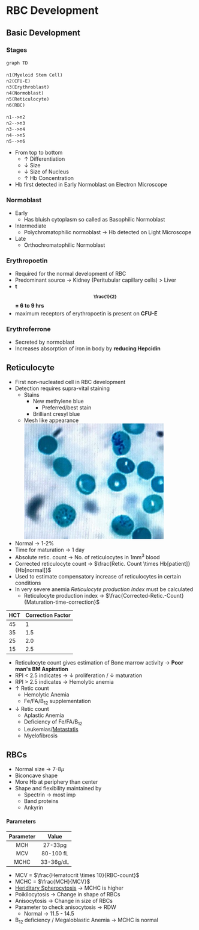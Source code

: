 # RBC Development

## Basic Development
### Stages
```mermaid
graph TD

n1(Myeloid Stem Cell)
n2(CFU-E)
n3(Erythroblast)
n4(Normoblast)
n5(Reticulocyte)
n6(RBC)

n1-->n2
n2-->n3
n3-->n4
n4-->n5
n5-->n6
```

- From top to bottom
	- $\uparrow$ Differentiation
	- $\downarrow$ Size
	- $\downarrow$ Size of Nucleus
	- $\uparrow$ Hb Concentration
- Hb first detected in Early Normoblast on Electron Microscope

### Normoblast
- Early
	- Has bluish cytoplasm so called as Basophilic Normoblast
- Intermediate
	- Polychromatophilic normoblast  $\rightarrow$ Hb detected on Light Microscope
- Late 
	- Orthochromatophilic Normoblast

### Erythropoetin
- Required for the normal development of RBC
- Predominant source  $\rightarrow$ Kidney (Peritubular capillary cells) > Liver
- **t<sub><span class="math display">\frac{1}{2}</span></sub> = 6 to 9 hrs**
- maximum receptors of erythropoetin is present on **CFU-E**

### Erythroferrone
- Secreted by normoblast
- Increases absorption of iron in body by **reducing Hepcidin**

## Reticulocyte
- First non-nucleated cell in RBC development
- Detection requires supra-vital staining
	- Stains
		- New methylene blue
			- Preferred/best stain
		- Brilliant cresyl blue
	- Mesh like appearance
		![Reticulocytes](Pathology/Images/Reticulocytes.jpg)
- Normal  $\rightarrow$ 1-2%
- Time for maturation  $\rightarrow$ 1 day
- Absolute retic. count  $\rightarrow$ No. of reticulocytes in 1mm<sup>3</sup> blood
- Corrected reticulocyte count  $\rightarrow$ $\frac{Retic. Count \times Hb[patient]}{Hb[normal]}$
- Used to estimate compensatory increase of reticulocytes in certain conditions
- In very severe anemia _Reticulocyte production Index_ must be calculated
	- Reticulocyte production index  $\rightarrow$ $\frac{Corrected-Retic.-Count}{Maturation-time-correction}$

| HCT | Correction Factor |
| --- | ----------------- |
| 45  | 1                 |
| 35  | 1.5               |
| 25  | 2.0               |
| 15  | 2.5               |
- Reticulocyte count gives estimation of Bone marrow activity  $\rightarrow$ **Poor man's BM Aspiration**
- RPI < 2.5 indicates  $\rightarrow$ $\downarrow$ proliferation / $\downarrow$ maturation
- RPI > 2.5 indicates  $\rightarrow$ Hemolytic anemia
- $\uparrow$ Retic count
	- Hemolytic Anemia
	- Fe/FA/B<sub>12</sub> supplementation
- $\downarrow$ Retic count
	- Aplastic Anemia
	- Deficiency of Fe/FA/B<sub>12</sub>
	- Leukemias/[Metastatis](Surgery/Skeletal/Bone/BoneMets)
	- Myelofibrosis

## RBCs
- Normal size  $\rightarrow$ 7-8$\mu$
- Biconcave shape
- More Hb at periphery than center
- Shape and flexibility maintained by
	- Spectrin  $\rightarrow$ most imp
	- Band proteins
	- Ankyrin
#### Parameters
| Parameter |   Value   |
| :-------: | :-------: |
|    MCH    |  27-33pg  |
|    MCV    | 80-100 fL |
|   MCHC    | 33-36g/dL |
- MCV = $\frac{Hematocrit \times 10}{RBC-count}$
- MCHC = $\frac{MCH}{MCV}$
- [Heriditary Spherocytosis](Pathology/Hematology/RBC/HeriditarySpherocytosis.md)  $\rightarrow$ MCHC is higher
- Poikilocytosis  $\rightarrow$ Change in shape of RBCs
- Anisocytosis  $\rightarrow$ Change in size of RBCs
- Parameter to check anisocytosis  $\rightarrow$ RDW
	- Normal  $\rightarrow$ 11.5 - 14.5
- B<sub>12</sub> deficiency / Megaloblastic Anemia  $\rightarrow$ MCHC is normal

